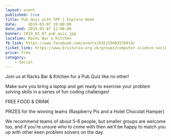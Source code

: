 ```yaml
---
layout: event
published: true
title: Pub Quiz with TPP | Explore Week
date:     2019-03-07 19:00:00
date_end: 2019-03-07 22:00:00
banner: 2019_03_07_pub_quiz.jpg
location: Racks Bar & Kitchen
fb_link: https://www.facebook.com/events/635255983578919/
ticket_link: https://www.bristolsu.org.uk/groups/computer-science-society/events/pub-quiz-with-tpp-e89c
price: Free
category:
    - Social
---
```


Join us at Racks Bar & Kitchen for a Pub Quiz like no other!

Make sure you bring a laptop and get ready to exercise your problem solving skills in a series of fun coding challenges!

FREE FOOD & DRINK

PRIZES for the winning teams (Raspberry Pis and a Hotel Chocolat Hamper)

We recommend teams of about 5-6 people, but smaller groups are welcome too, and if you’re unsure who to come with then we’ll be happy to match you up with other keen problem solvers on the day.
